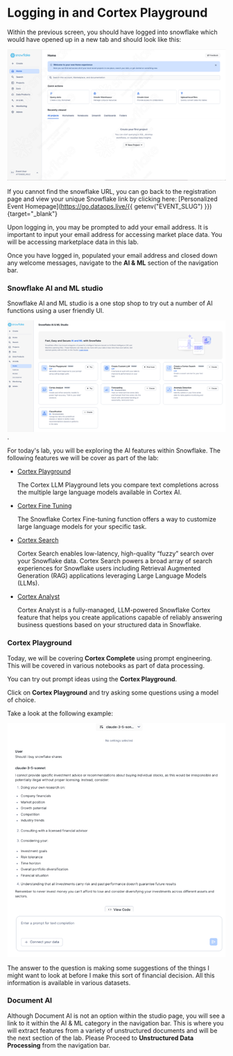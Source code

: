 # <h1black>Logging in and </h1black><h1blue>Cortex Playground</h1blue>

Within the previous screen, you should have logged into snowflake which would have opened up in a new tab and should look like this:

![homepage](assets/step1/home_page.png)

If you cannot find the snowflake URL, you can go back to the registration page and view your unique Snowflake link by clicking here: [Personalized Event Homepage](https://go.dataops.live/{{ getenv("EVENT_SLUG") }}){target="\_blank"}


Upon logging in, you may be prompted to add your email address.  It is important to input your email address for accessing market place data.  You will be accessing marketplace data in this lab.

Once you have logged in, populated your email address and closed down any welcome messages, navigate to the **AI & ML** section of the navigation bar.

### <h1sub>Snowflake **AI and ML** studio</h1sub>

Snowflake AI and ML studio is a one stop shop  to try out a number of AI functions using a user friendly UI.


![alt text](assets/or001.png).  

For today's lab, you will be exploring the AI features within Snowflake.  The following features we will be cover as part of the lab:

- [Cortex Playground](https://docs.snowflake.com/en/user-guide/snowflake-cortex/llm-playground)

    The Cortex LLM Playground lets you compare text completions across the multiple large language models available in Cortex AI.

- [Cortex Fine Tuning](https://docs.snowflake.com/en/user-guide/snowflake-cortex/cortex-finetuning)

    The Snowflake Cortex Fine-tuning function offers a way to customize large language models for your specific task.

- [Cortex Search](https://docs.snowflake.com/en/user-guide/snowflake-cortex/cortex-search/cortex-search-overview)

    Cortex Search enables low-latency, high-quality “fuzzy” search over your Snowflake data.  Cortex Search powers a broad array of search experiences for Snowflake users including Retrieval Augmented Generation (RAG) applications leveraging Large Language Models (LLMs).

- [Cortex Analyst](https://docs.snowflake.com/en/user-guide/snowflake-cortex/cortex-analyst)

    Cortex Analyst is a fully-managed, LLM-powered Snowflake Cortex feature that helps you create applications capable of reliably answering business questions based on your structured data in Snowflake.


### <h1sub>Cortex Playground</h1sub>

Today, we will be covering **Cortex Complete** using prompt engineering.  This will be covered in various notebooks as part of data processing.  

You can try out prompt ideas using the **Cortex Playground**. 

Click on **Cortex Playground** and try asking some questions using a model of choice.

Take a look at the following example:

![alt text](assets/or002.png)

The answer to the question is making some suggestions of the things I might want to look at before I make this sort of financial decision.  All this information is available in various datasets.

### <h1sub>Document AI</h1sub>

Although Document AI is not an option within the studio page, you will see a link to it within the AI & ML category in the navigation bar.   This is where you will extract features from a variety of unstructured documents and will be the next section of the lab.  Please Proceed to **Unstructured Data Processing** from the navigation bar.


